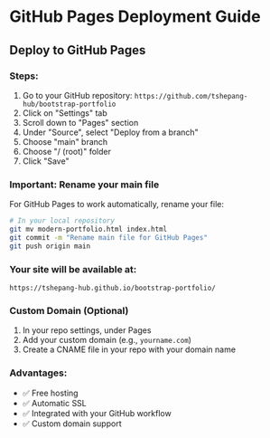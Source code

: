 # GitHub Pages Deployment Guide

## Deploy to GitHub Pages

### Steps:
1. Go to your GitHub repository: `https://github.com/tshepang-hub/bootstrap-portfolio`
2. Click on "Settings" tab
3. Scroll down to "Pages" section
4. Under "Source", select "Deploy from a branch"
5. Choose "main" branch
6. Choose "/ (root)" folder
7. Click "Save"

### Important: Rename your main file
For GitHub Pages to work automatically, rename your file:
```bash
# In your local repository
git mv modern-portfolio.html index.html
git commit -m "Rename main file for GitHub Pages"
git push origin main
```

### Your site will be available at:
`https://tshepang-hub.github.io/bootstrap-portfolio/`

### Custom Domain (Optional)
1. In your repo settings, under Pages
2. Add your custom domain (e.g., `yourname.com`)
3. Create a CNAME file in your repo with your domain name

### Advantages:
- ✅ Free hosting
- ✅ Automatic SSL
- ✅ Integrated with your GitHub workflow
- ✅ Custom domain support
